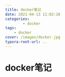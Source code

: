 ```yaml
---
title: docker笔记
date: 2021-04-13 11:02:18
categories: 
		- docker
tags: 
	- docker
cover: /images/docker.jpg
typora-root-url: ..
---
```


# docker笔记